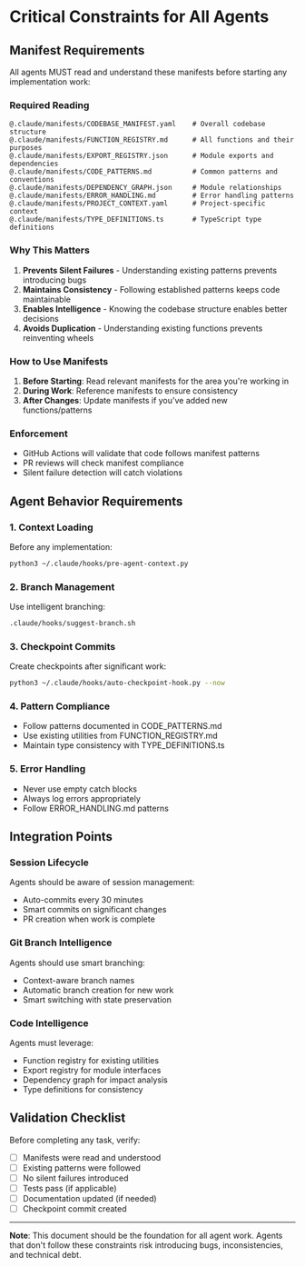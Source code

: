 # Critical Constraints for All Agents

## Manifest Requirements

All agents MUST read and understand these manifests before starting any implementation work:

### Required Reading
```
@.claude/manifests/CODEBASE_MANIFEST.yaml    # Overall codebase structure
@.claude/manifests/FUNCTION_REGISTRY.md      # All functions and their purposes
@.claude/manifests/EXPORT_REGISTRY.json      # Module exports and dependencies
@.claude/manifests/CODE_PATTERNS.md          # Common patterns and conventions
@.claude/manifests/DEPENDENCY_GRAPH.json     # Module relationships
@.claude/manifests/ERROR_HANDLING.md         # Error handling patterns
@.claude/manifests/PROJECT_CONTEXT.yaml      # Project-specific context
@.claude/manifests/TYPE_DEFINITIONS.ts       # TypeScript type definitions
```

### Why This Matters
1. **Prevents Silent Failures** - Understanding existing patterns prevents introducing bugs
2. **Maintains Consistency** - Following established patterns keeps code maintainable
3. **Enables Intelligence** - Knowing the codebase structure enables better decisions
4. **Avoids Duplication** - Understanding existing functions prevents reinventing wheels

### How to Use Manifests
1. **Before Starting**: Read relevant manifests for the area you're working in
2. **During Work**: Reference manifests to ensure consistency
3. **After Changes**: Update manifests if you've added new functions/patterns

### Enforcement
- GitHub Actions will validate that code follows manifest patterns
- PR reviews will check manifest compliance
- Silent failure detection will catch violations

## Agent Behavior Requirements

### 1. Context Loading
Before any implementation:
```bash
python3 ~/.claude/hooks/pre-agent-context.py
```

### 2. Branch Management
Use intelligent branching:
```bash
.claude/hooks/suggest-branch.sh
```

### 3. Checkpoint Commits
Create checkpoints after significant work:
```bash
python3 ~/.claude/hooks/auto-checkpoint-hook.py --now
```

### 4. Pattern Compliance
- Follow patterns documented in CODE_PATTERNS.md
- Use existing utilities from FUNCTION_REGISTRY.md
- Maintain type consistency with TYPE_DEFINITIONS.ts

### 5. Error Handling
- Never use empty catch blocks
- Always log errors appropriately
- Follow ERROR_HANDLING.md patterns

## Integration Points

### Session Lifecycle
Agents should be aware of session management:
- Auto-commits every 30 minutes
- Smart commits on significant changes
- PR creation when work is complete

### Git Branch Intelligence
Agents should use smart branching:
- Context-aware branch names
- Automatic branch creation for new work
- Smart switching with state preservation

### Code Intelligence
Agents must leverage:
- Function registry for existing utilities
- Export registry for module interfaces
- Dependency graph for impact analysis
- Type definitions for consistency

## Validation Checklist

Before completing any task, verify:
- [ ] Manifests were read and understood
- [ ] Existing patterns were followed
- [ ] No silent failures introduced
- [ ] Tests pass (if applicable)
- [ ] Documentation updated (if needed)
- [ ] Checkpoint commit created

---

**Note**: This document should be the foundation for all agent work. Agents that don't follow these constraints risk introducing bugs, inconsistencies, and technical debt.